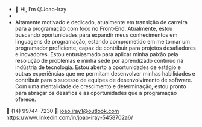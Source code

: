 - 👋 Hi, I’m @Joao-Iray
-
-   Altamente motivado e dedicado, atualmente em transição de carreira para a programação com foco no Front-End.
Atualmente, estou buscando oportunidades para expandir meus conhecimentos em linguagens de programação, estando comprometido em me tornar um programador proficiente, capaz de contribuir para projetos desafiadores e inovadores.
Estou entusiasmado para aplicar minha paixão pela resolução de problemas e minha sede por aprendizado contínuo na indústria de tecnologia. Estou aberto a oportunidades de estágio e outras experiências que me permitam desenvolver minhas habilidades e contribuir para o sucesso de equipes de desenvolvimento de software. Com uma mentalidade de crescimento e determinação, estou pronto para abraçar os desafios e as oportunidades que a programação oferece.

📱 (14) 99744-7230
📧 joao.iray1@outlook.com
https://www.linkedin.com/in/joao-iray-5458702a6/
